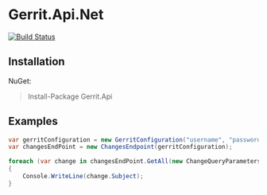 # Gerrit.Api.Net 
[![Build Status](https://ci.appveyor.com/api/projects/status/dsn3ld94378c11w8?svg=true)](https://ci.appveyor.com/project/costin-zaharia/gerrit-api-net)

Installation
------------

NuGet:
>Install-Package Gerrit.Api

Examples
--------

```C#
var gerritConfiguration = new GerritConfiguration("username", "password", "gerrit url");
var changesEndPoint = new ChangesEndpoint(gerritConfiguration);

foreach (var change in changesEndPoint.GetAll(new ChangeQueryParameters {NumberOfResults = 10}, ChangeOptionalParameters.Empty))
{
    Console.WriteLine(change.Subject);
}
```